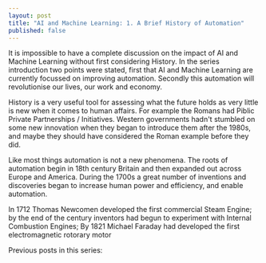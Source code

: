 ```yaml
---
layout: post
title: "AI and Machine Learning: 1. A Brief History of Automation"
published: false
---
```


It is impossible to have a complete discussion on the impact of AI and Machine Learning without first considering History. In the series introduction two points were stated, first that AI and Machine Learning are currently focussed on improving automation. Secondly this automation will revolutionise our lives, our work and economy. 

History is a very useful tool for assessing what the future holds as very little is new when it comes to human affairs. For example the Romans had Piblic Private Partnerships / Initiatives. Western governments hadn't stumbled on some new innovation when they began to introduce them after the 1980s, and maybe they should have considered the Roman example before they did.

Like most things automation is not a new phenomena. The roots of automation begin in 18th century Britain and then expanded out across Europe and America. During the 1700s a great number of inventions and discoveries began to increase human power and efficiency, and enable automation. 

In 1712 Thomas Newcomen developed the first commercial Steam Engine; by the end of the century inventors had begun to experiment with Internal Combustion Engines; By 1821 Michael Faraday had developed the first electromagnetic rotorary motor

Previous posts in this series: